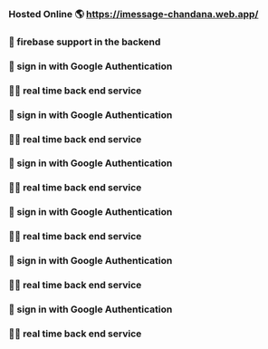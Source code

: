 ### Hosted Online 🌎 https://imessage-chandana.web.app/ ###
### 👊 firebase support in the backend ###
### 👊 sign in with Google Authentication ###
### 🧑‍🚀 real time back end service ###

### 👊 sign in with Google Authentication ###
### 🧑‍🚀 real time back end service ###
### 👊 sign in with Google Authentication ###
### 🧑‍🚀 real time back end service ###
### 👊 sign in with Google Authentication ###
### 🧑‍🚀 real time back end service ###
### 👊 sign in with Google Authentication ###
### 🧑‍🚀 real time back end service ###
### 👊 sign in with Google Authentication ###
### 🧑‍🚀 real time back end service ###

